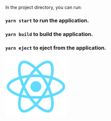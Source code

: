 In the project directory, you can run:

### `yarn start` to run the application.

### `yarn build` to build the application.

### `yarn eject` to eject from the application.

![Alt Text](./public/logo192.png)
